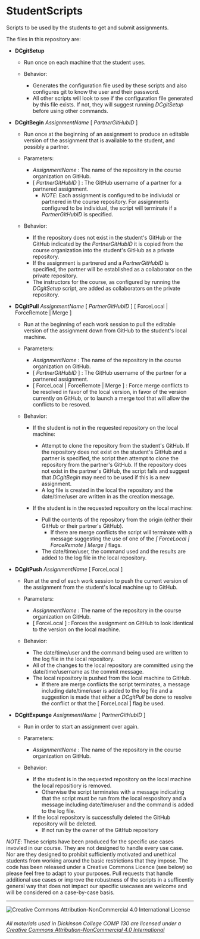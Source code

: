 # StudentScripts
Scripts to be used by the students to get and submit assignments.

The files in this repository are:
* __DCgitSetup__
  * Run once on each machine that the student uses.  
  
  * Behavior:
    *  Generates the configuration file used by these scripts and also configures git to know the user and their password.
    *  All other scripts will look to see if the configuration file generated by this file exists.  If not, they will suggest running _DCgitSetup_ before using other commands.
    
* __DCgitBegin__ _AssignmentName_ [ _PartnerGitHubID_ ]
  * Run once at the beginning of an assignment to produce an editable version of the assignment that is available to the student, and possibly a partner. 

  * Parameters:
    * _AssignmentName_ : The name of the repository in the course organization on GitHub.
    * [ _PartnerGitHubID_ ] : The GitHub username of a partner for a partnered assignment.
      * _NOTE_: Each assignment is configured to be indiviudal or partnered in the course repository. For assignments configured to be individual, the script will terminate if a _PartnerGitHubID_ is specified.
      
   * Behavior:
     * If the repository does not exist in the student's GitHub or the GitHub indicated by the _PartnerGitHubID_ it is copied from the course organization into the student's GitHub as a private repository.
     * If the assignment is partnered and a _PartnerGitHubID_ is specified, the partner will be established as a collaborator on the private repository.
     * The instructors for the course, as configured by running the _DCgitSetup_ script, are added as collaborators on the private repository.
    
* __DCgitPull__ _AssignmentName_ [ _PartnerGitHubID_ ] [ ForceLocal | ForceRemote | Merge ]
  * Run at the beginning of each work session to pull the editable version of the assignment down from GitHub to the student's local machine.
  
  * Parameters:
    * _AssignmentName_ : The name of the repository in the course organization on GitHub.
    * [ _PartnerGitHubID_ ] : The GitHub username of the partner for a partnered assignment.
    * [ ForceLocal | ForceRemote | Merge ] : Force merge conflicts to be resolved in favor of the local version, in favor of the version currently on GitHub, or to launch a merge tool that will allow the conflicts to be resoved.
      
  * Behavior:
    * If the student is not in the requested repository on the local machine:
      * Attempt to clone the repository from the student's GitHub.  If the repository does not exist on the student's GitHub and a partner is specified, the script then attempt to clone the repository from the partner's GitHub.  If the repository does not exist in the partner's GitHub, the script fails and suggest that _DCgitBegin_ may need to be used if this is a new assignment.
      * A log file is created in the local the repository and the date/time/user are written in as the creation message.
      
    * If the student is in the requested repository on the local machine:
      * Pull the contents of the repository from the origin (either their GitHub or their partner's GitHub).  
        * If there are merge conflicts the script will terminate with a message suggesting the use of one of the _[ ForceLocal | ForceRemote | Merge ]_ flags.
      * The date/time/user, the command used and the results are added to the log file in the local repository.
    
* __DCgitPush__ _AssignmentName_ [ ForceLocal ]
  * Run at the end of each work session to push the current version of the assignment from the student's local machine up to GitHub.
    
  * Parameters:
    * _AssignmentName_ : The name of the repository in the course organization on GitHub.
    * [ ForceLocal ] : Forces the assignment on GitHub to look identical to the version on the local machine.
    
  * Behavior:
    * The date/time/user and the command being used are written to the log file in the local repository.
    * All of the changes to the local repository are committed using the date/time/username as the commit message.
    * The local repository is pushed from the local machine to GitHub. 
      * If there are merge conflicts the script terminates, a message including date/time/user is added to the log file and a suggestion is made that either a _DCgitPull_ be done to resolve the conflict or that the [ ForceLocal ] flag be used.
    
* __DCgitExpunge__ _AssignmentName_ [ _PartnerGitHubID_ ]
  * Run in order to start an assignment over again.
  
  * Parameters:
    * _AssignmentName_ : The name of the repository in the course organization on GitHub.
    
  * Behavior:
    * If the student is in the requested repository on the local machine the local repositiory is removed.
      * Otherwise the script terminates with a message indicating that the script must be run from the local respository and a message including date/time/user and the command is added to the log file.
    * If the local repository is successfully deleted the GitHub repository will be deleted.
      * If not run by the owner of the GitHub repository 
    

_NOTE_: These scripts have been produced for the specific use cases invovled in our course.  They are not designed to handle every use case. Nor are they designed to prohibit sufficiently motivated and unethical students from working around the basic restrictions that they impose.  The code has been released under a Creative Commons Licence (see below) so please feel free to adapt to your purposes. Pull requests that handle additional use cases or improve the robustness of the scripts in a sufficently general way that does not impact our specific usecases are welcome and will be considered on a case-by-case basis.

___
![Creative Commons Attribution-NonCommercial 4.0 International License](https://i.creativecommons.org/l/by-nc/4.0/88x31.png "Creative Commons Attribution-NonCommercial 4.0 International License")
###### All materials used in Dickinson College COMP 130</span> are licensed under a [Creative Commons Attribution-NonCommercial 4.0 International ](http://creativecommons.org/licenses/by-nc/4.0/)
